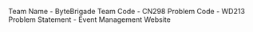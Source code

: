Team Name - ByteBrigade
Team Code - CN298
Problem Code - WD213
Problem Statement - Event Management Website


